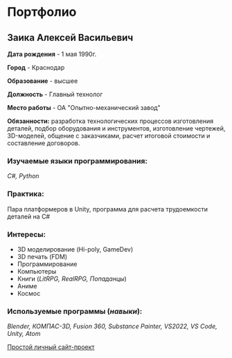 # Портфолио

## Заика Алексей Васильевич

**Дата рождения** - 1 мая 1990г.

**Город** - Краснодар

**Образование** - высшее

**Должность** - Главный технолог

**Место работы** - ОА "Опытно-механический завод"

**Обязанности:** разработка технологических процессов изготовления деталей, подбор оборудования и инструментов, изготовление чертежей, 3D-моделей, общение с заказчиками, расчет итоговой стоимости и составление договоров.

### Изучаемые языки программирования:

*С#, Python*

### Практика:

Пара платформеров в Unity, программа для расчета трудоемкости деталей на С#

### Интересы:

* 3D моделирование (Hi-poly, GameDev)
* 3D печать (FDM)
* Программирование
* Компьютеры
* Книги (*LitRPG, RealRPG, Попаданцы*)
* Аниме
* Космос

### Используемые программы (***навыки***):

*Blender, КОМПАС-3D, Fusion 360, Substance Painter, VS2022, VS Code, Unity, Atom*

[Простой личный сайт-проект](https://zandrex.pythonanywhere.com/)
